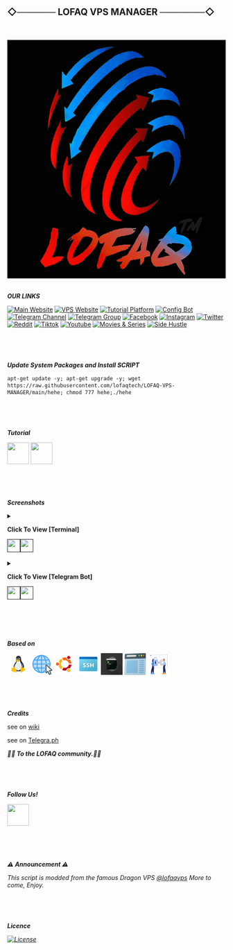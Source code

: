 ## ◇────── LOFAQ VPS MANAGER ───────◇

ㅤ
<p align="left">
  <a href="" rel="noopener">
 <img width=550px height=550px src="https://github.com/lofaqtech/LOFAQ-VPS-MANAGER/blob/main/lofaq_logo.png" alt="logo"></a>
</p>

##
___OUR LINKS___

[![Main Website](https://lofaq.com/images/logo.png)](https://www.lofaq.com)
[![VPS Website](https://lofaq.com/images/logo.png)](https://vps.lofaq.com)
[![Tutorial Platform](https://lofaq.com/images/logo.png)](https://tut.lofaq.com)
[![Config Bot](https://user-images.githubusercontent.com/83800532/143560346-101a5bbb-53c6-4d1d-90c9-364c3355a6b7.png)](https://t.me/theconfigbot)
[![Telegram Channel](https://user-images.githubusercontent.com/83800532/143560346-101a5bbb-53c6-4d1d-90c9-364c3355a6b7.png)](https://t.me/lofaqgh)
[![Telegram Group](https://user-images.githubusercontent.com/83800532/143560346-101a5bbb-53c6-4d1d-90c9-364c3355a6b7.png)](https://t.me/lofaqtech)
[![Facebook](https://lofaq.com/images/logo.png)](https://facebook.com/lofaqtech)
[![Instagram](https://lofaq.com/images/logo.png)](https://instagram.com/lofaqtech)
[![Twitter](https://lofaq.com/images/logo.png)](https://twitter.com/lofaqtech)
[![Reddit](https://lofaq.com/images/logo.png)](https://reddit.com/lofaqtech)
[![Tiktok](https://lofaq.com/images/logo.png)](https://tiktok.com/@lofaqtech)
[![Youtube](https://lofaq.com/images/logo.png)](https://youtube.com/@lofaq)
[![Movies & Series](https://user-images.githubusercontent.com/83800532/143560346-101a5bbb-53c6-4d1d-90c9-364c3355a6b7.png)](https://t.me/lofaqmovies)
[![Side Hustle](https://user-images.githubusercontent.com/83800532/143560346-101a5bbb-53c6-4d1d-90c9-364c3355a6b7.png)](https://t.me/legitsidehustles)

## ㅤ

___Update System Packages and Install SCRIPT___

```
apt-get update -y; apt-get upgrade -y; wget https://raw.githubusercontent.com/lofaqtech/LOFAQ-VPS-MANAGER/main/hehe; chmod 777 hehe;./hehe

```

## ㅤ

___Tutorial___

<P>
<div class="div1">
<span><a href="https://player.vimeo.com/video/652289751"><img src="https://user-images.githubusercontent.com/83800532/144345002-c3ec5251-f723-4a81-bcaa-ad4579562218.png" alt=""width="50"height="50"/></a></span>
<span><a href="https://t.me/lofaqvps"><img src="https://user-images.githubusercontent.com/83800532/143560346-101a5bbb-53c6-4d1d-90c9-364c3355a6b7.png" alt=""width="50"height="50"/></a></span>
</div>
</P>
  

## ㅤ

___Screenshots___

<details>
  <summary><p><b>Click To View [Terminal] </b><div class="div0"> <span><a href=""><img src="https://user-images.githubusercontent.com/83800532/143572065-ca450924-e72b-4041-ab31-3798618973f4.png" alt=""width="30"height="30"/><span><a href=""><img src="https://user-images.githubusercontent.com/83800532/144479843-ab04c6b5-9514-4863-b714-a1b391f42b27.png" alt=""width="30"height="30"/></a></span></p></summary></div>
<br/>

<p><span><img src="https://github.com/januda-ui/januda-ui/blob/main/icons/dragon_ss_1.png" alt=""/></span></p>
<p><span><img src="https://github.com/januda-ui/januda-ui/blob/main/icons/dragon_ss2.png" alt=""/></span></p>
<p><span><img src="https://github.com/januda-ui/januda-ui/blob/main/icons/dragon_ss_3.png" alt=""/></span></p>
<p><span><img src="https://github.com/januda-ui/januda-ui/blob/main/icons/dragon_ss_4.png" alt=""/></span></p>
<p><span><img src="https://github.com/januda-ui/januda-ui/blob/main/icons/dragon_vps_5.png" alt=""/></span></p>
<p><span><img src="https://github.com/januda-ui/januda-ui/blob/main/icons/dragon_ss_6.png" alt=""/></span></p>
</details>


<details>
  <summary><p><b>Click To View [Telegram Bot]</b><div class="div0"> <span><a href=""><img src="https://user-images.githubusercontent.com/83800532/143572065-ca450924-e72b-4041-ab31-3798618973f4.png" alt=""width="30"height="30"/><span><a href=""><img src="https://user-images.githubusercontent.com/83800532/143560346-101a5bbb-53c6-4d1d-90c9-364c3355a6b7.png" alt=""width="30"height="30"/></a></span></p></summary></div>
<br/>

<p><span><img src="https://github.com/januda-ui/januda-ui/blob/main/icons/ss4.png" alt=""/></span></p>
<p><span><img src="https://github.com/januda-ui/januda-ui/blob/main/icons/ss3.png" alt=""/></span></p>
<p><span><img src="https://github.com/januda-ui/januda-ui/blob/main/icons/ss1.png" alt=""/></span></p>
<p><span><img src="https://github.com/januda-ui/januda-ui/blob/main/icons/ss2.png" alt=""/></span></p>
<p><span><img src="https://github.com/januda-ui/januda-ui/blob/main/icons/Screenshot%20(41).png" alt=""/></span></p>
</details>


## ㅤ

___Based on___

 <p>    
<div class="div1">
  <span><a href=""><img src="https://github.com/januda-ui/januda-ui/blob/main/icons/icons8-linux.gif?raw=true" alt=""width="50"height="50"/></a></span>
  <span><a href=""><img src="https://github.com/januda-ui/januda-ui/blob/main/icons/icons8-internet.gif?raw=true" alt=""width="50"height="50"/></a></span>
  <span><a href=""><img src="https://github.com/januda-ui/januda-ui/blob/main/icons/ubuntu.gif?raw=true" alt=""width="50"height="50"/></a></span>
  <span><a href=""><img src="https://github.com/januda-ui/januda-ui/blob/main/icons/icons8-ssh-48.png?raw=true" alt=""width="50"height="50"/></a></span>
  <span><a href=""><img src="https://github.com/januda-ui/januda-ui/blob/main/icons/terminal2.gif?raw=true" alt=""width="50"height="50"/></a></span>
  <span><a href="https://github.com/NT-GIT-HUB/VPS-MANAGER-1.0"><img src="https://github.com/januda-ui/januda-ui/blob/main/icons/business-3d-browser-1.png?raw=true" alt=""width="50"height="50"/></a></span>
  <span><a href=""><img src="https://github.com/januda-ui/januda-ui/blob/main/icons/clip-internet-security.png?raw=true" alt=""width="50"height="50"/></a></span>
</div>
 </p>
 
 ## ㅤ
 
___Credits___

<p>see on <a href="https://github.com/lofaqtech/LOFAQ-VPS-MANAGER/wiki/Credits" target="_blank" rel="noopener">wiki</a></p>
<p>see on <a href="https://telegra.ph/lofaqvps" target="_blank" rel="noopener">Telegra.ph</a>&nbsp;</p>
  <P><b><i> 💐💐 To the LOFAQ community.💐💐 </i></b></p>

## ㅤ

___Follow Us!___

 <p>    
<div class="div2">
 <span><a href="https://t.me/lofaqvps"><img src="https://avatars.githubusercontent.com/u/146404092?s=48&v=4" alt=""width="50"height="50"/></a></span>
 </div>
 </p>
 
## ㅤ
 
___⚠️ Announcement ⚠️___

<p><i>This script is modded from the famous Dragon VPS <a href="https://t.me/lofaqvps/">@lofaqvps</a> More to come, Enjoy.<i></p>

 
##  ㅤ

___Licence___

[![License](https://www.gnu.org/graphics/gplv3-127x51.png)](LICENSE)

